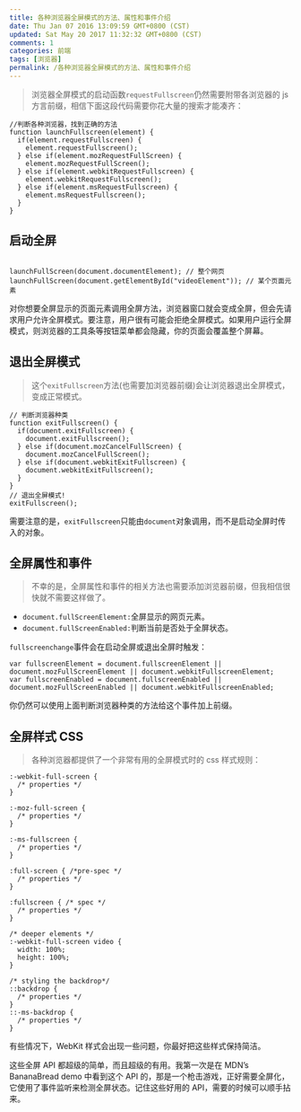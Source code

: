 ```yaml
---
title: 各种浏览器全屏模式的方法、属性和事件介绍
date: Thu Jan 07 2016 13:09:59 GMT+0800 (CST)
updated: Sat May 20 2017 11:32:32 GMT+0800 (CST)
comments: 1
categories: 前端
tags: [浏览器]
permalink: /各种浏览器全屏模式的方法、属性和事件介绍
---
```


> 浏览器全屏模式的启动函数`requestFullscreen`仍然需要附带各浏览器的 js 方言前缀，相信下面这段代码需要你花大量的搜索才能凑齐：

<!-- more -->

```
//判断各种浏览器，找到正确的方法
function launchFullscreen(element) {
  if(element.requestFullscreen) {
    element.requestFullscreen();
  } else if(element.mozRequestFullScreen) {
    element.mozRequestFullScreen();
  } else if(element.webkitRequestFullscreen) {
    element.webkitRequestFullscreen();
  } else if(element.msRequestFullscreen) {
    element.msRequestFullscreen();
  }
}
```

## 启动全屏

```

launchFullScreen(document.documentElement); // 整个网页
launchFullScreen(document.getElementById("videoElement")); // 某个页面元素
```

对你想要全屏显示的页面元素调用全屏方法，浏览器窗口就会变成全屏，但会先请求用户允许全屏模式。要注意，用户很有可能会拒绝全屏模式。如果用户运行全屏模式，则浏览器的工具条等按钮菜单都会隐藏，你的页面会覆盖整个屏幕。

## 退出全屏模式

> 这个`exitFullscreen`方法(也需要加浏览器前缀)会让浏览器退出全屏模式，变成正常模式。

```
// 判断浏览器种类
function exitFullscreen() {
  if(document.exitFullscreen) {
    document.exitFullscreen();
  } else if(document.mozCancelFullScreen) {
    document.mozCancelFullScreen();
  } else if(document.webkitExitFullscreen) {
    document.webkitExitFullscreen();
  }
}
// 退出全屏模式!
exitFullscreen();
```

需要注意的是，`exitFullscreen`只能由`document`对象调用，而不是启动全屏时传入的对象。

## 全屏属性和事件

> 不幸的是，全屏属性和事件的相关方法也需要添加浏览器前缀，但我相信很快就不需要这样做了。

- `document.fullScreenElement:`全屏显示的网页元素。
- `document.fullScreenEnabled:`判断当前是否处于全屏状态。

`fullscreenchange`事件会在启动全屏或退出全屏时触发：

```
var fullscreenElement = document.fullscreenElement || document.mozFullScreenElement || document.webkitFullscreenElement;
var fullscreenEnabled = document.fullscreenEnabled || document.mozFullScreenEnabled || document.webkitFullscreenEnabled;
```

你仍然可以使用上面判断浏览器种类的方法给这个事件加上前缀。

## 全屏样式 CSS

> 各种浏览器都提供了一个非常有用的全屏模式时的 css 样式规则：

```
:-webkit-full-screen {
  /* properties */
}

:-moz-full-screen {
  /* properties */
}

:-ms-fullscreen {
  /* properties */
}

:full-screen { /*pre-spec */
  /* properties */
}

:fullscreen { /* spec */
  /* properties */
}

/* deeper elements */
:-webkit-full-screen video {
  width: 100%;
  height: 100%;
}

/* styling the backdrop*/
::backdrop {
  /* properties */
}
::-ms-backdrop {
  /* properties */
}
```

有些情况下，WebKit 样式会出现一些问题，你最好把这些样式保持简洁。

这些全屏 API 都超级的简单，而且超级的有用。我第一次是在 MDN’s BananaBread demo 中看到这个 API 的，那是一个枪击游戏，正好需要全屏化，它使用了事件监听来检测全屏状态。记住这些好用的 API，需要的时候可以顺手拈来。
